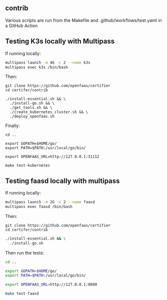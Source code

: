 ## contrib

Various scripts are run from the Makefile and .github/workflows/test.yaml in a GitHub Action

## Testing K3s locally with Multipass

If running locally:

```bash
multipass launch -m 4G -c 2 --name k3s
multipass exec k3s /bin/bash
```

Then:

```
git clone https://github.com/openfaas/certifier
cd certifer/contrib

./install-essential.sh && \
  ./install-go.sh && \
  ./get_tools.sh && \
  ./create_kubernetes_cluster.sh && \
  ./deploy_openfaas.sh
```

Finally:

```
cd ..

export GOPATH=$HOME/go/
export PATH=$PATH:/usr/local/go/bin/

export OPENFAAS_URL=http://127.0.0.1:31112

make test-kubernetes
```

## Testing faasd locally with multipass

If running locally:

```bash
multipass launch -m 2G -c 2 --name faasd
multipass exec faasd /bin/bash
```

Then:

```
git clone https://github.com/openfaas/certifier
cd certifer/contrib
```

```sh
./install-essential.sh && \
  ./install-go.sh
```

Then run the tests:

```bash
cd ..

export GOPATH=$HOME/go/
export PATH=$PATH:/usr/local/go/bin/

export OPENFAAS_URL=http://127.0.0.1:8080

make test-faasd
```

